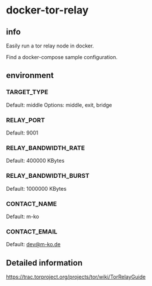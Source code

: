 # docker-tor-relay

## info

Easily run a tor relay node in docker.

Find a docker-compose sample configuration.

## environment

### TARGET_TYPE

Default: middle
Options: middle, exit, bridge

### RELAY_PORT

Default: 9001

### RELAY_BANDWIDTH_RATE

Default: 400000 KBytes

### RELAY_BANDWIDTH_BURST

Default: 1000000 KBytes

### CONTACT_NAME

Default: m-ko

### CONTACT_EMAIL

Default: dev@m-ko.de

## Detailed information

https://trac.torproject.org/projects/tor/wiki/TorRelayGuide